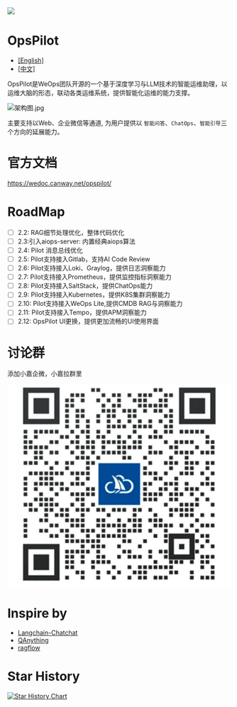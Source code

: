 <img src="https://wedoc.canway.net/imgs/img/嘉为蓝鲸.jpg" >

# OpsPilot

* [[English]](./Readme-en.md)
* [[中文]](./Readme.md)

OpsPilot是WeOps团队开源的一个基于深度学习与LLM技术的智能运维助理，以运维大脑的形态，联动各类运维系统，提供智能化运维的能力支撑。

![架构图.jpg](https://static.cwoa.net/01adc49936ae41d68dded993461a7dd0.jpg)

主要支持以Web、企业微信等通道, 为用户提供以 `智能问答`、`ChatOps`、`智能引导`三个方向的延展能力。

# 官方文档

https://wedoc.canway.net/opspilot/

# RoadMap

* [ ] 2.2: RAG细节处理优化，整体代码优化
* [ ] 2.3:引入aiops-server: 内置经典aiops算法
* [ ] 2.4: Pilot 消息总线优化
* [ ] 2.5: Pilot支持接入Gitlab，支持AI Code Review
* [ ] 2.6: Pilot支持接入Loki、Graylog，提供日志洞察能力
* [ ] 2.7: Pilot支持接入Prometheus，提供监控指标洞察能力
* [ ] 2.8: Pilot支持接入SaltStack，提供ChatOps能力
* [ ] 2.9: Pilot支持接入Kubernetes，提供K8S集群洞察能力
* [ ] 2.10: Pilot支持接入WeOps Lite,提供CMDB RAG与洞察能力
* [ ] 2.11: Pilot支持接入Tempo，提供APM洞察能力
* [ ] 2.12: OpsPilot UI更换，提供更加流畅的UI使用界面

# 讨论群

添加小嘉企微，小嘉拉群里

<img src="./support-files/images/wx.jpg" >

# Inspire by

* [Langchain-Chatchat](https://github.com/chatchat-space/Langchain-Chatchat)
* [QAnything](https://github.com/netease-youdao/QAnything)
* [ragflow](https://github.com/infiniflow/ragflow)

# Star History

[![Star History Chart](https://api.star-history.com/svg?repos=WeOps-Lab/OpsPilot&type=Date)](https://star-history.com/#WeOps-Lab/OpsPilot&Date)
